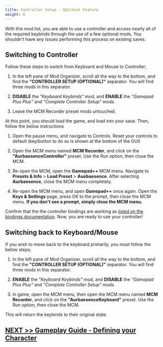 ```yaml
---
title: Controller Setup - Optional Feature
weight: 6
---
```


With this mod list, you are able to use a controller and access nearly all of the required keybinds through the use of a few optional mods. You shouldn't have any issues performing this process on existing saves.

## Switching to Controller

Follow these steps to switch from Keyboard and Mouse to Controller;

1. In the left pane of Mod Organizer, scroll all the way to the bottom, and find the **"CONTROLLER SETUP (OPTIONAL)"** separator. You will find three mods in this separator.

2. **DISABLE** the *"Keyboard Keybinds"* mod, and **ENABLE** the *"Gamepad Plus Plus"* and *"Complete Controller Setup"* mods.

3. Leave the MCM Recorder preset mods untouched.

At this point, you should load the game, and load into your save. Then, follow the below instructions

1. Open the pause menu, and navigate to Controls. Reset your controls to default (key/button to do so is shown at the bottom of the GUI)

2. Open the MCM menu named **MCM Recorder**, and click on the **"AurbaesenceController"** preset. Use the Run option, then close the MCM.

3. Re-open the MCM, open the **Gamepad++** MCM menu. Navigate to **Presets & Info** > **Load Preset** > **Auebaesence**. After selecting **Aurbaesence**, close the MCM menu completely.

4. Re-open the MCM menu, and open **Gamepad++** once again. Open the **Keys & Settings** page, press OK to the prompt, then close the MCM menu. **If you don't see a prompt, simply close the MCM menu.**

Confirm that the the controller bindings are working as [listed on the bindings documentation](../../gameplay-guide/importanthotkeys). Now, you are ready to use your controller!

## Switching back to Keyboard/Mouse

If you wish to move back to the keyboard primarily, you must follow the below steps;

1. In the left pane of Mod Organizer, scroll all the way to the bottom, and find the **"CONTROLLER SETUP (OPTIONAL)"** separator. You will find three mods in this separator.

2. **ENABLE** the *"Keyboard Keybinds"* mod, and **DISABLE** the *"Gamepad Plus Plus"* and *"Complete Controller Setup"* mods.

3. In game, open the MCM menu, then open the MCM menu named **MCM Recorder**, and click on the **"AurbaesenceKeyboard"** preset. Use the Run option, then close the MCM.

This will return the keybinds to their original state.

## [NEXT >> Gameplay Guide - Defining your Character](../../gameplay-guide/characterdefine)

